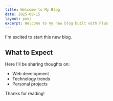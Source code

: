 ```yaml
---
title: Welcome to My Blog
date: 2025-08-15
layout: post
excerpt: Welcome to my new blog built with Flux
---
```


I'm excited to start this new blog.

## What to Expect

Here I'll be sharing thoughts on:

- Web development
- Technology trends
- Personal projects

Thanks for reading!
